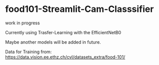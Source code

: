 # food101-Streamlit-Cam-Classsifier

work in progress

Currently using Trasfer-Learning with the EfficientNetB0

Maybe another models will be added in future.

Data for Training from:
https://data.vision.ee.ethz.ch/cvl/datasets_extra/food-101/

